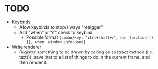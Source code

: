 # TODO
- Keybinds
  - Allow keybinds to stop/always "retrigger"
  - Add "when" or "if" check to keybind
    - Possible format `{combo/key: "ctrl+shift+r", do: function () {}, when: window.isfocused}`
- Write renderer
  - Register something to be drawn by calling an abstract method (i.e. text()), save that to a list of things to do in the current frame, and then render it.